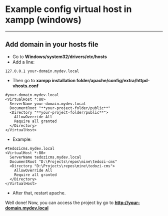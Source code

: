 Example config virtual host in xampp (windows)
==============================================

----------

Add domain in your hosts file
-----------------------------

- Go to **Windows/system32/drivers/etc/hosts**
- Add a line:

````code
127.0.0.1 your-domain.mydev.local
````

- Then go to **xampp installation folder/apache/config/extra/httpd-vhosts.conf**

````code
#your-domain.mydev.local
<VirtualHost *:80>
  ServerName your-domain.mydev.local
  DocumentRoot "**your-project-folder/public**"
  <Directory "**your-project-folder/public**">
    AllowOverride All
    Require all granted
  </Directory>
</VirtualHost>
````

- Example:
````code
#tedozicms.mydev.local
<VirtualHost *:80>
  ServerName tedozicms.mydev.local
  DocumentRoot "D:\Projects\repos\mine\tedozi-cms"
  <Directory "D:\Projects\repos\mine\tedozi-cms">
    AllowOverride All
    Require all granted
  </Directory>
</VirtualHost>
````

- After that, restart apache.

Well done! Now, you can access the project by go to **http://your-domain.mydev.local**